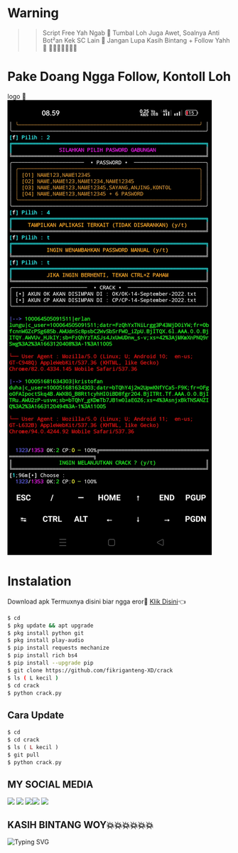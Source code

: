 # Warning
>> Script Free Yah Ngab 🤗
>> Tumbal Loh Juga Awet, Soalnya Anti Bot²an Kek SC Lain 🗿
>> Jangan Lupa Kasih Bintang + Follow Yahh 🖕
>> 🎇🎇🎇🎇🎇🎇🎇
# Pake Doang Ngga Follow, Kontoll Loh
logo 🌟
![deskripsi gambar](https://github.com/Syafii-XD/crack3/blob/main/data/Screenshot_2022-09-14-08-59-28-85_84d3000e3f4017145260f7618db1d683.jpg)
# Instalation
Download apk Termuxnya disini biar ngga eror🌟
[Klik Disini](https://f-droid.org/repo/com.termux_118.apk)👈
```bash
$ cd
$ pkg update && apt upgrade
$ pkg install python git
$ pkg install play-audio
$ pip install requests mechanize
$ pip install rich bs4
$ pip install --upgrade pip
$ git clone https://github.com/fikriganteng-XD/crack
$ ls ( L kecil )
$ cd crack
$ python crack.py
```
## Cara Update
```php
$ cd
$ cd crack
$ ls ( L kecil )
$ git pull
$ python crack.py
```
## MY SOCIAL MEDIA
[![](https://img.shields.io/badge/Github-black?logo=Github&logoColor=black&labelColor=white)](https://github.com/Al-Vino) [![](https://img.shields.io/badge/Twitter-blue?logo=Twitter&logoColor=White&labelColor=white)](https://mobile.twitter.com/AdjAlvino)
[![](https://img.shields.io/badge/Facebook-blue?logo=Facebook&logoColor=blue&labelColor=white)](https://www.facebook.com/mhfidz.xy)[![](https://img.shields.io/badge/Instagram-red?logo=Instagram&logoColor=red&labelColor=white)](https://www.instagram.com/mhff_xy) [![](https://img.shields.io/badge/Whatsapp-CHAT-red?logo=Whatsapp&logoColor=Brightgreen&labelColor=white)](https://wa.me/17154739342text=Asalamualaikum+kak+Vino+ganteng)
## KASIH BINTANG WOY💥💥💥💥💥💥
![Typing SVG](https://readme-typing-svg.herokuapp.com?lines=Selamat+Bersenang-senang....!+)
